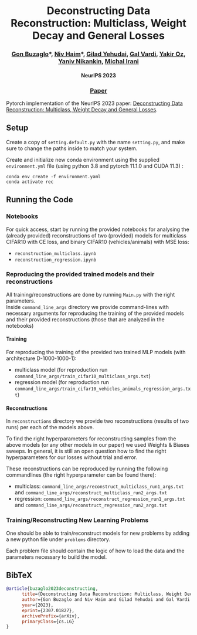 <h1 align="center"> Deconstructing Data Reconstruction:
Multiclass, Weight Decay and General Losses </h1>

<h3 align="center"> 
<a href="https://scholar.google.com/citations?user=YZHL8N0AAAAJ" target="_blank">Gon Buzaglo</a>*, 
<a href="https://nivha.github.io/" target="_blank">Niv Haim</a>*, 
<a href="https://scholar.google.co.il/citations?user=opVT1qkAAAAJ&hl=iw" target="_blank">Gilad Yehudai</a>,
<a href="https://scholar.google.co.il/citations?user=LVk3xE4AAAAJ&hl=en" target="_blank">Gal Vardi</a>,
<a href="https://www.linkedin.com/in/yakir-oz-443aab172?originalSubdomain=il" target="_blank">Yakir Oz</a>,
<a href="https://yaniv.nikankin.com/" target="_blank">Yaniv Nikankin</a>,
<a href="https://www.weizmann.ac.il/math/irani/" target="_blank">Michal Irani</a>
</h3>

<h4 align="center"> NeurIPS 2023 </h4>

<h3 align="center">
<a href="https://arxiv.org/abs/2307.01827" target="_blank">Paper</a>
</h3>

Pytorch implementation of the NeurIPS 2023 paper: [Deconstructing Data Reconstruction:
Multiclass, Weight Decay and General Losses](https://arxiv.org/abs/2307.01827).

#### 

## Setup

Create a copy of ```setting.default.py``` with the name ```setting.py```, and make sure to change the paths inside to match your system. 

Create and initialize new conda environment using the supplied ```environment.yml``` file (using python 3.8 and pytorch 11.1.0 and CUDA 11.3) :
```
conda env create -f environment.yaml
conda activate rec
```


## Running the Code

### Notebooks
For quick access, start by running the provided notebooks for analysing the (already provided) 
reconstructions of two (provided) models for multiclass CIFAR10 with CE loss, 
and binary CIFAR10 (vehicles/animals) with MSE loss:

- ```reconstruction_multiclass.ipynb```
- ```reconstruction_regression.ipynb```


### Reproducing the provided trained models and their reconstructions

All training/reconstructions are done by running ```Main.py``` with the right parameters.  
Inside ```command_line_args``` directory we provide command-lines with necessary arguments 
for reproducing the training of the provided models and their provided reconstructions
(those that are analyzed in the notebooks)  


#### Training
For reproducing the training of the provided two trained MLP models (with architecture D-1000-1000-1):

 - multiclass model (for reproduction run ```command_line_args/train_cifar10_multiclass_args.txt```)
 - regression model (for reproduction run ```command_line_args/train_cifar10_vehicles_animals_regression_args.txt```)

#### Reconstructions

In ```reconstructions``` directory we provide two reconstructions (results of two runs) per each of the models above.

To find the right hyperparameters for reconstructing samples from the above models 
(or any other models in our paper) we used Weights & Biases sweeps.
In general, it is still an open question how to find the right hyperparameters 
for our losses without trial and error.

These reconstructions can be reproduced by running the following commandlines (the right hyperparameter can be found there):

- multiclass: ```command_line_args/reconstruct_multiclass_run1_args.txt``` and ```command_line_args/reconstruct_multiclass_run2_args.txt```
- regression: ```command_line_args/reconstruct_regression_run1_args.txt``` and ```command_line_args/reconstruct_regression_run2_args.txt```


### Training/Reconstructing New Learning Problems

One should be able to train/reconstruct models for new problems by adding a 
new python file under ```problems``` directory.

Each problem file should contain the logic of how to load the data and 
the parameters necessary to build the model. 


## BibTeX

```bib
@article{buzaglo2023deconstructing,
      title={Deconstructing Data Reconstruction: Multiclass, Weight Decay and General Losses}, 
      author={Gon Buzaglo and Niv Haim and Gilad Yehudai and Gal Vardi and Yakir Oz and Yaniv Nikankin and Michal Irani},
      year={2023},
      eprint={2307.01827},
      archivePrefix={arXiv},
      primaryClass={cs.LG}
}
```
